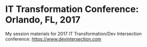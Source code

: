 # IT Transformation Conference: Orlando, FL, 2017
My session materials for 2017 IT Transformation/Dev Intersection conference: https://www.devintersection.com
